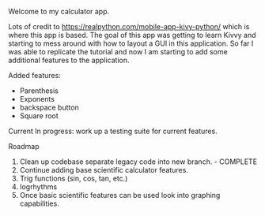 Welcome to my calculator app. 

Lots of credit to https://realpython.com/mobile-app-kivy-python/ which is where this app is based. 
The goal of this app was getting to learn Kivvy and starting to mess around with how to layout a GUI in this application.
So far I was able to replicate the tutorial and now I am starting to add some additional features to the application. 

Added features:
- Parenthesis
- Exponents
- backspace button
- Square root

Current In progress:
work up a testing suite for current features. 

Roadmap
1. Clean up codebase separate legacy code into new branch. - COMPLETE
2. Continue adding base scientific calculator features.
3. Trig functions (sin, cos, tan, etc.)
4. logrhythms
5. Once basic scientific features can be used look into graphing capabilities.


